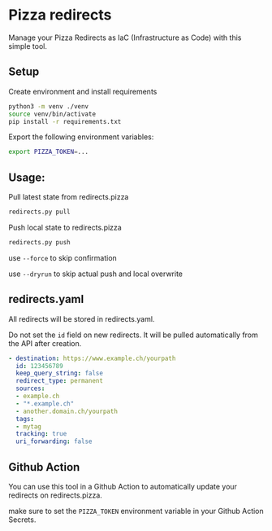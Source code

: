 # Pizza redirects
Manage your Pizza Redirects as IaC (Infrastructure as Code) with this simple tool.

## Setup

Create environment and install requirements

```bash
python3 -m venv ./venv
source venv/bin/activate
pip install -r requirements.txt
```

Export the following environment variables:
```bash
export PIZZA_TOKEN=...
```

## Usage: 
Pull latest state from redirects.pizza 
```bash
redirects.py pull
```

Push local state to redirects.pizza 
```bash
redirects.py push
```

use `--force` to skip confirmation

use `--dryrun` to skip actual push and local overwrite

## redirects.yaml
All redirects will be stored in redirects.yaml.

Do not set the `id` field on new redirects. It will be pulled automatically from the API after creation.

```yaml
- destination: https://www.example.ch/yourpath
  id: 123456789
  keep_query_string: false
  redirect_type: permanent
  sources:
  - example.ch
  - "*.example.ch"
  - another.domain.ch/yourpath
  tags:
  - mytag
  tracking: true
  uri_forwarding: false
```

## Github Action 
You can use this tool in a Github Action to automatically update your redirects on redirects.pizza.

make sure to set the `PIZZA_TOKEN` environment variable in your Github Action Secrets.

